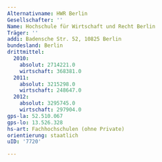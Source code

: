 ```yaml
---
Alternativname: HWR Berlin
Gesellschafter: ''
Name: Hochschule für Wirtschaft und Recht Berlin
Träger: ''
addi: Badensche Str. 52, 10825 Berlin
bundesland: Berlin
drittmittel:
  2010:
    absolut: 2714221.0
    wirtschaft: 368381.0
  2011:
    absolut: 3215298.0
    wirtschaft: 248647.0
  2012:
    absolut: 3295745.0
    wirtschaft: 297904.0
gps-la: 52.510.067
gps-lo: 13.526.328
hs-art: Fachhochschulen (ohne Private)
orientierung: staatlich
uID: '7720'

---
```


